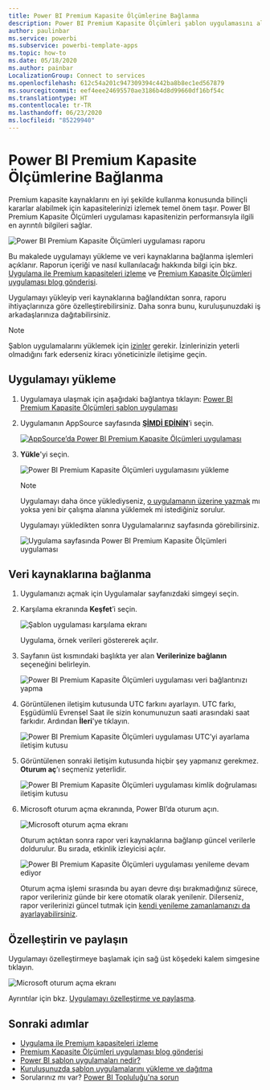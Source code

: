 ```yaml
---
title: Power BI Premium Kapasite Ölçümlerine Bağlanma
description: Power BI Premium Kapasite Ölçümleri şablon uygulamasını alıp yükleme ve verilerinize bağlanma
author: paulinbar
ms.service: powerbi
ms.subservice: powerbi-template-apps
ms.topic: how-to
ms.date: 05/18/2020
ms.author: painbar
LocalizationGroup: Connect to services
ms.openlocfilehash: 612c54a201c947309394c442ba8b8ec1ed567879
ms.sourcegitcommit: eef4eee24695570ae3186b4d8d99660df16bf54c
ms.translationtype: HT
ms.contentlocale: tr-TR
ms.lasthandoff: 06/23/2020
ms.locfileid: "85229940"
---
```

# <a name="connect-to-power-bi-premium-capacity-metrics"></a>Power BI Premium Kapasite Ölçümlerine Bağlanma
Premium kapasite kaynaklarını en iyi şekilde kullanma konusunda bilinçli kararlar alabilmek için kapasitelerinizi izlemek temel önem taşır. Power BI Premium Kapasite Ölçümleri uygulaması kapasitenizin performansıyla ilgili en ayrıntılı bilgileri sağlar.

![Power BI Premium Kapasite Ölçümleri uygulaması raporu](media/service-connect-to-pbi-premium-capacity-metrics/service-pbi-premium-capacity-metrics-app-report.png)

Bu makalede uygulamayı yükleme ve veri kaynaklarına bağlanma işlemleri açıklanır. Raporun içeriği ve nasıl kullanılacağı hakkında bilgi için bkz. [Uygulama ile Premium kapasiteleri izleme](../service-admin-premium-monitor-capacity.md) ve [Premium Kapasite Ölçümleri uygulaması blog gönderisi](https://powerbi.microsoft.com/blog/premium-capacity-metrics-app-new-health-center-with-kpis-to-explore-relevant-metrics-and-steps-to-mitigate-issues/).

Uygulamayı yükleyip veri kaynaklarına bağlandıktan sonra, raporu ihtiyaçlarınıza göre özelleştirebilirsiniz. Daha sonra bunu, kuruluşunuzdaki iş arkadaşlarınıza dağıtabilirsiniz.

> [!NOTE]
> Şablon uygulamalarını yüklemek için [izinler](./service-template-apps-install-distribute.md#prerequisites) gerekir. İzinlerinizin yeterli olmadığını fark ederseniz kiracı yöneticinizle iletişime geçin.

## <a name="install-the-app"></a>Uygulamayı yükleme

1. Uygulamaya ulaşmak için aşağıdaki bağlantıya tıklayın: [Power BI Premium Kapasite Ölçümleri şablon uygulaması](https://app.powerbi.com/groups/me/getapps/services/pbi_pcmm.capacity-metrics-dxt)

1. Uygulamanın AppSource sayfasında [**ŞİMDİ EDİNİN**](https://app.powerbi.com/groups/me/getapps/services/pbi_pcmm.capacity-metrics-dxt)’i seçin.

    [![AppSource’da Power BI Premium Kapasite Ölçümleri uygulaması](media/service-connect-to-pbi-premium-capacity-metrics/service-pbi-premium-capacity-metrics-app-appsource-get-it-now.png)](https://app.powerbi.com/groups/me/getapps/services/pbi_pcmm.capacity-metrics-dxt)

1. **Yükle**'yi seçin. 

    ![Power BI Premium Kapasite Ölçümleri uygulamasını yükleme](media/service-connect-to-pbi-premium-capacity-metrics/service-pbi-premium-capacity-metric-select-install.png)

    > [!NOTE]
    > Uygulamayı daha önce yüklediyseniz, [o uygulamanın üzerine yazmak](./service-template-apps-install-distribute.md#update-a-template-app) mı yoksa yeni bir çalışma alanına yüklemek mi istediğiniz sorulur.

    Uygulamayı yükledikten sonra Uygulamalarınız sayfasında görebilirsiniz.

   ![Uygulama sayfasında Power BI Premium Kapasite Ölçümleri uygulaması](media/service-connect-to-pbi-premium-capacity-metrics/service-pbi-premium-capacity-metrics-app-apps-page-icon.png)

## <a name="connect-to-data-sources"></a>Veri kaynaklarına bağlanma

1. Uygulamanızı açmak için Uygulamalar sayfanızdaki simgeyi seçin.

1. Karşılama ekranında **Keşfet**’i seçin.

   ![Şablon uygulaması karşılama ekranı](media/service-connect-to-pbi-premium-capacity-metrics/service-pbi-premium-capacity-metrics-app-splash-screen.png)

   Uygulama, örnek verileri göstererek açılır.

1. Sayfanın üst kısmındaki başlıkta yer alan **Verilerinize bağlanın** seçeneğini belirleyin.

   ![Power BI Premium Kapasite Ölçümleri uygulaması veri bağlantınızı yapma](media/service-connect-to-pbi-premium-capacity-metrics/service-pbi-premium-capacity-metrics-app-connect-data.png)

1. Görüntülenen iletişim kutusunda UTC farkını ayarlayın. UTC farkı, Eşgüdümlü Evrensel Saat ile sizin konumunuzun saati arasındaki saat farkıdır. Ardından **İleri**'ye tıklayın.
  
   ![Power BI Premium Kapasite Ölçümleri uygulaması UTC’yi ayarlama iletişim kutusu](media/service-connect-to-pbi-premium-capacity-metrics/service-pbi-premium-capacity-metrics-app-setutc-dialog.png)

1. Görüntülenen sonraki iletişim kutusunda hiçbir şey yapmanız gerekmez. **Oturum aç**’ı seçmeniz yeterlidir.

   ![Power BI Premium Kapasite Ölçümleri uygulaması kimlik doğrulaması iletişim kutusu](media/service-connect-to-pbi-premium-capacity-metrics/service-pbi-premium-capacity-metrics-app-authentication-dialog.png)

1. Microsoft oturum açma ekranında, Power BI’da oturum açın.

   ![Microsoft oturum açma ekranı](media/service-connect-to-pbi-premium-capacity-metrics/service-pbi-premium-capacity-metrics-app-microsoft-login.png)

   Oturum açtıktan sonra rapor veri kaynaklarına bağlanıp güncel verilerle doldurulur. Bu sırada, etkinlik izleyicisi açılır.

   ![Power BI Premium Kapasite Ölçümleri uygulaması yenileme devam ediyor](media/service-connect-to-pbi-premium-capacity-metrics/service-pbi-premium-capacity-metrics-app-refresh-monitor.png)

   Oturum açma işlemi sırasında bu ayarı devre dışı bırakmadığınız sürece, rapor verileriniz günde bir kere otomatik olarak yenilenir. Dilerseniz, rapor verilerinizi güncel tutmak için [kendi yenileme zamanlamanızı da ayarlayabilirsiniz](./refresh-scheduled-refresh.md).

## <a name="customize-and-share"></a>Özelleştirin ve paylaşın

Uygulamayı özelleştirmeye başlamak için sağ üst köşedeki kalem simgesine tıklayın.

 ![Microsoft oturum açma ekranı](media/service-connect-to-pbi-premium-capacity-metrics/service-pbi-premium-capacity-metrics-app-customize.png)

Ayrıntılar için bkz. [Uygulamayı özelleştirme ve paylaşma](./service-template-apps-install-distribute.md#customize-and-share-the-app).

## <a name="next-steps"></a>Sonraki adımlar
* [Uygulama ile Premium kapasiteleri izleme](../admin/service-admin-premium-monitor-capacity.md)
* [Premium Kapasite Ölçümleri uygulaması blog gönderisi](https://powerbi.microsoft.com/blog/premium-capacity-metrics-app-new-health-center-with-kpis-to-explore-relevant-metrics-and-steps-to-mitigate-issues/)
* [Power BI şablon uygulamaları nedir?](./service-template-apps-overview.md)
* [Kuruluşunuzda şablon uygulamalarını yükleme ve dağıtma](./service-template-apps-install-distribute.md)
* Sorularınız mı var? [Power BI Topluluğu'na sorun](https://community.powerbi.com/)